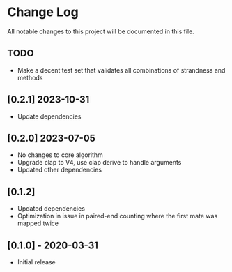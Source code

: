 # Change Log
All notable changes to this project will be documented in this file.

## TODO
- Make a decent test set that validates all combinations of strandness and methods

## [0.2.1] 2023-10-31
- Update dependencies

## [0.2.0] 2023-07-05
- No changes to core algorithm
- Upgrade clap to V4, use clap derive to handle arguments
- Updated other dependencies


## [0.1.2]
- Updated dependencies
- Optimization in issue in paired-end counting where the first mate was mapped twice

## [0.1.0] - 2020-03-31
- Initial release

